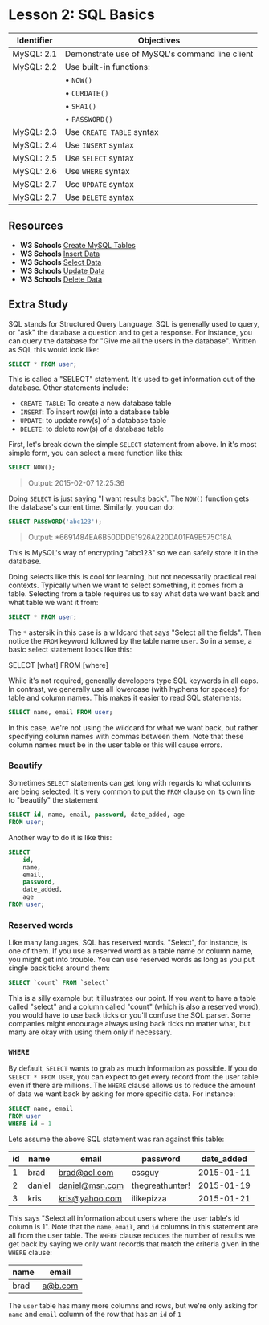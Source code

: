 # Lesson 2: SQL Basics

Identifier   | Objectives
-------------|------------
MySQL: 2.1   | Demonstrate use of MySQL's command line client
MySQL: 2.2   | Use built-in functions:
             | &bull; `NOW()`
             | &bull; `CURDATE()`
             | &bull; `SHA1()`
             | &bull; `PASSWORD()`
MySQL: 2.3   | Use `CREATE TABLE` syntax
MySQL: 2.4   | Use `INSERT` syntax
MySQL: 2.5   | Use `SELECT` syntax
MySQL: 2.6   | Use `WHERE` syntax
MySQL: 2.7   | Use `UPDATE` syntax
MySQL: 2.7   | Use `DELETE` syntax

## Resources
- __W3 Schools__ [Create MySQL Tables](http://www.w3schools.com/php/php_mysql_create_table.asp)
- __W3 Schools__ [Insert Data](http://www.w3schools.com/php/php_mysql_insert.asp)
- __W3 Schools__ [Select Data](http://www.w3schools.com/php/php_mysql_select.asp)
- __W3 Schools__ [Update Data](http://www.w3schools.com/php/php_mysql_update.asp)
- __W3 Schools__ [Delete Data](http://www.w3schools.com/php/php_mysql_delete.asp)

## Extra Study

SQL stands for Structured Query Language. SQL is generally used to query, or "ask" the database a question and to get a response. For instance, you can query the database for "Give me all the users in the database". Written as SQL this would look like:

```sql
SELECT * FROM user;
```

This is called a "SELECT" statement. It's used to get information out of the database. Other statements include:

- `CREATE TABLE`: To create a new database table
- `INSERT`: To insert row(s) into a database table
- `UPDATE`: to update row(s) of a database table
- `DELETE`: to delete row(s) of a database table

First, let's break down the simple `SELECT` statement from above. In it's most simple form, you can select a mere function like this:

```sql
SELECT NOW();
```

> Output: 2015-02-07 12:25:36

Doing `SELECT` is just saying "I want results back". The `NOW()` function gets the database's current time. Similarly, you can do:

```sql
SELECT PASSWORD('abc123');
```

> Output: *6691484EA6B50DDDE1926A220DA01FA9E575C18A

This is MySQL's way of encrypting "abc123" so we can safely store it in the database.

Doing selects like this is cool for learning, but not necessarily practical real contexts. Typically when we want to select something, it comes from a table. Selecting from a table requires us to say what data we want back and what table we want it from:

```sql
SELECT * FROM user;
```

The `*` astersik in this case is a wildcard that says "Select all the fields". Then notice the `FROM` keyword followed by the table name `user`. So in a sense, a basic select statement looks like this:

SELECT [what] FROM [where]

While it's not required, generally developers type SQL keywords in all caps. In contrast, we generally use all lowercase (with hyphens for spaces) for table and column names. This makes it easier to read SQL statements:

```sql
SELECT name, email FROM user;
```

In this case, we're not using the wildcard for what we want back, but rather specifying column names with commas between them. Note that these column names must be in the user table or this will cause errors.

### Beautify

Sometimes `SELECT` statements can get long with regards to what columns are being selected. It's very common to put the `FROM` clause on its own line to "beautify" the statement

```sql
SELECT id, name, email, password, date_added, age
FROM user;
```

Another way to do it is like this:

```sql
SELECT
	id,
	name,
	email,
	password,
	date_added,
	age
FROM user;
```

### Reserved words

Like many languages, SQL has reserved words. "Select", for instance, is one of them. If you use a reserved word as a table name or column name, you might get into trouble. You can use reserved words as long as you put single back ticks around them:

```sql
SELECT `count` FROM `select`
```

This is a silly example but it illustrates our point. If you want to have a table called "select" and a column called "count" (which is also a reserved word), you would have to use back ticks or you'll confuse the SQL parser. Some companies might encourage always using back ticks no matter what, but many are okay with using them only if necessary. 

### `WHERE`

By default, `SELECT` wants to grab as much information as possible. If you do `SELECT * FROM USER`, you can expect to get every record from the user table even if there are millions. The `WHERE` clause allows us to reduce the amount of data we want back by asking for more specific data. For instance:

```sql
SELECT name, email
FROM user
WHERE id = 1
```

Lets assume the above SQL statement was ran against this table:

id | name | email | password | date_added
---|------|-------|----------|----------
1|brad|brad@aol.com|cssguy|2015-01-11
2|daniel|daniel@msn.com|thegreathunter!|2015-01-19
3|kris|kris@yahoo.com|ilikepizza|2015-01-21

This says "Select all information about users where the user table's id column is 1". Note that the `name`, `email`, and `id` columns in this statement are all from the user table. The `WHERE` clause reduces the number of results we get back by saying we only want records that match the criteria given in the `WHERE` clause:

name | email
-----|------
brad |a@b.com

The `user` table has many more columns and rows, but we're only asking for `name` and `email` column of the row that has an `id` of `1`